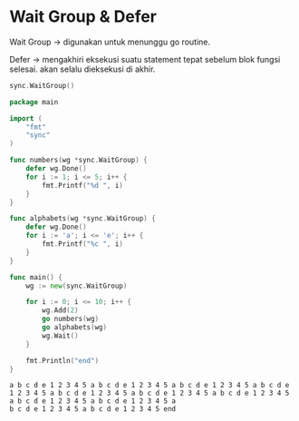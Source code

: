 # Wait Group & Defer

Wait Group -> digunakan untuk menunggu go routine.

Defer -> mengakhiri eksekusi suatu statement tepat sebelum blok fungsi selesai. akan selalu dieksekusi di akhir.

```go
sync.WaitGroup()
```

```go
package main

import (  
    "fmt"
    "sync"
)

func numbers(wg *sync.WaitGroup) {
    defer wg.Done()
    for i := 1; i <= 5; i++ {
        fmt.Printf("%d ", i)
    }
}

func alphabets(wg *sync.WaitGroup) {
    defer wg.Done()
    for i := 'a'; i <= 'e'; i++ {
        fmt.Printf("%c ", i)
    }
}

func main() {
    wg := new(sync.WaitGroup)

    for i := 0; i <= 10; i++ {
        wg.Add(2)
        go numbers(wg)
        go alphabets(wg)
        wg.Wait()
    }

    fmt.Println("end")
}
```

```
a b c d e 1 2 3 4 5 a b c d e 1 2 3 4 5 a b c d e 1 2 3 4 5 a b c d e 1 2 3 4 5 a b c d e 1 2 3 4 5 a b c d e 1 2 3 4 5 a b c d e 1 2 3 4 5 a b c d e 1 2 3 4 5 a b c d e 1 2 3 4 5 a 
b c d e 1 2 3 4 5 a b c d e 1 2 3 4 5 end
```
